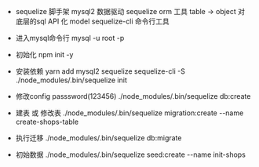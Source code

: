 - sequelize 脚手架
  mysql2 数据驱动 
  sequelize orm 工具 table -> object
  对底层的sql API 化 model
  sequelize-cli 命令行工具


- 进入mysql命令行
  mysql -u root -p
- 初始化
  npm init -y 
- 安装依赖
  yarn add mysql2 sequelize sequelize-cli -S
  ./node_modules/.bin/sequelize init
- 修改config passsword(123456)
  ./node_modules/.bin/sequelize db:create
- 建表 或 修改表
  ./node_modules/.bin/sequelize migration:create --name create-shops-table
- 执行迁移
 ./node_modules/.bin/sequelize db:migrate
- 初始数据
  ./node_modules/.bin/sequelize seed:create --name init-shops

